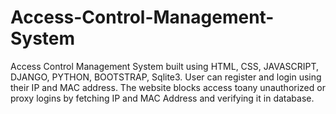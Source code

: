 # Access-Control-Management-System
Access Control Management System built using HTML, CSS, JAVASCRIPT, DJANGO, PYTHON, BOOTSTRAP, Sqlite3. User can register and login using their IP and 
MAC address. The website blocks access toany unauthorized or proxy logins by fetching IP and MAC Address and verifying it in database.
